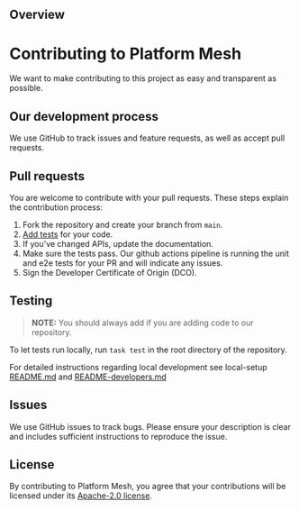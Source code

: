 ## Overview

# Contributing to Platform Mesh
We want to make contributing to this project as easy and transparent as possible.

## Our development process
We use GitHub to track issues and feature requests, as well as accept pull requests.

## Pull requests
You are welcome to contribute with your pull requests. These steps explain the contribution process:

1. Fork the repository and create your branch from `main`.
1. [Add tests](#testing) for your code.
1. If you've changed APIs, update the documentation. 
1. Make sure the tests pass. Our github actions pipeline is running the unit and e2e tests for your PR and will indicate any issues.
1. Sign the Developer Certificate of Origin (DCO).

## Testing

> **NOTE:** You should always add if you are adding code to our repository.

To let tests run locally, run `task test` in the root directory of the repository.

For detailed instructions regarding local development see local-setup [README.md](local-setup/README.md) and [README-developers.md](local-setup/README-developers.md)

## Issues
We use GitHub issues to track bugs. Please ensure your description is
clear and includes sufficient instructions to reproduce the issue.

## License
By contributing to Platform Mesh, you agree that your contributions will be licensed
under its [Apache-2.0 license](LICENSE).